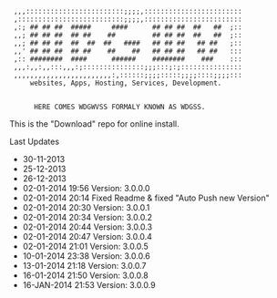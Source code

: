     ,,,::::::::::::::::::::::::;;;;,::::::::::::::::::::::::
     ,::::::::::::::::::::::::::;;;;,::::::::::::::::::::::::
     ,:; ## ## ##  #####     ####      ## ## ##  ##   ##  ;::
     ,,; ## ## ##  ## ##    ##         ## ## ##  ##   ##  ;::
     ,,; ## ## ##  ##  ##  ##   ####   ## ## ##   ## ##   ;::
     ,,' ## ## ##  ## ##    ##    ##   ## ## ##   ## ##   :::
     ,:: ########  ####      ######    ########    ###    :::
     ,,,:,,:,,:::,,,:;:::::::::::::::;;;:::;:;:::::::::::::::
     ,,,,,,,,,,,,,,,,,,,,,,,,:,::::::;;;;:::::;;;;::::;;;;:::
    	 websites, Apps, Hosting, Services, Development.     


          HERE COMES WDGWVSS FORMALY KNOWN AS WDGSS.

This is the "Download" repo for online install.

Last Updates
 * 30-11-2013
 * 25-12-2013
 * 26-12-2013
 * 02-01-2014 19:56 Version: 3.0.0.0
 * 02-01-2014 20:14 Fixed Readme & fixed "Auto Push new Version"
 * 02-01-2014 20:30 Version: 3.0.0.1
 * 02-01-2014 20:34 Version: 3.0.0.2
 * 02-01-2014 20:44 Version: 3.0.0.3
 * 02-01-2014 20:47 Version: 3.0.0.4
 * 02-01-2014 21:01 Version: 3.0.0.5
 * 10-01-2014 23:38 Version: 3.0.0.6
 * 13-01-2014 21:18 Version: 3.0.0.7
 * 16-01-2014 21:50 Version: 3.0.0.8
 * 16-JAN-2014 21:53 Version: 3.0.0.9
